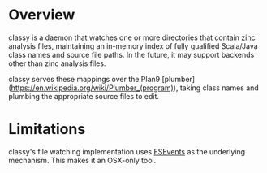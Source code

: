 # Overview
classy is a daemon that watches one or more directories that contain
[zinc](https://github.com/typesafehub/zinc) analysis files, maintaining
an in-memory index of fully qualified Scala/Java class names and source
file paths. In the future, it may support backends other than zinc analysis files.

classy serves these mappings over the Plan9 [plumber]
(https://en.wikipedia.org/wiki/Plumber_(program)), taking class
names and plumbing the appropriate source files to edit.

# Limitations
classy's file watching implementation uses
[FSEvents](https://en.wikipedia.org/wiki/FSEvents) as the underlying
mechanism. This makes it an OSX-only tool.
